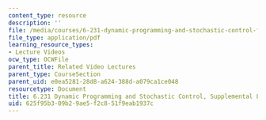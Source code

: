 ```yaml
---
content_type: resource
description: ''
file: /media/courses/6-231-dynamic-programming-and-stochastic-control-fall-2015/625f95b309b29ae5f2c851f9eab1937c_MIT6_231F15_lec2.pdf
file_type: application/pdf
learning_resource_types:
- Lecture Videos
ocw_type: OCWFile
parent_title: Related Video Lectures
parent_type: CourseSection
parent_uid: e0ea5281-28d8-a624-388d-a079ca1ce048
resourcetype: Document
title: 6.231 Dynamic Programming and Stochastic Control, Supplemental Lecture 2
uid: 625f95b3-09b2-9ae5-f2c8-51f9eab1937c
---
```

